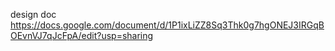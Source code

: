 design doc
https://docs.google.com/document/d/1P1ixLiZZ8Sq3Thk0g7hgONEJ3IRGqBOEvnVJ7qJcFpA/edit?usp=sharing